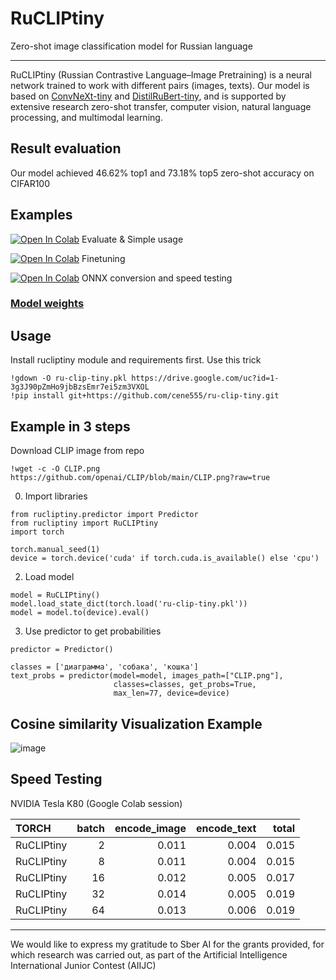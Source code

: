 # RuCLIPtiny
Zero-shot image classification model for Russian language

---

RuCLIPtiny (Russian Contrastive Language–Image Pretraining) is a neural network trained to work with different pairs (images, texts). Our model is based on [ConvNeXt-tiny](https://github.com/facebookresearch/ConvNeXt) and [DistilRuBert-tiny](https://huggingface.co/DeepPavlov/distilrubert-tiny-cased-conversational-v1), and is supported by extensive research zero-shot transfer, computer vision, natural language processing, and multimodal learning.

## Result evaluation

Our model achieved 46.62% top1 and 73.18% top5 zero-shot accuracy on CIFAR100

## Examples

[![Open In Colab](https://colab.research.google.com/assets/colab-badge.svg)](https://colab.research.google.com/drive/1-l2JtynS3ZwlE8g5wNYNdTYUVQRLWl9m?usp=sharing)
Evaluate & Simple usage

[![Open In Colab](https://colab.research.google.com/assets/colab-badge.svg)](https://colab.research.google.com/drive/1lojdsARMzsURUkKJQLlEQAPyvM99U12n?usp=sharing)
Finetuning

[![Open In Colab](https://colab.research.google.com/assets/colab-badge.svg)](https://colab.research.google.com/drive/1Yl1oVem3Pw0o1ZlukR2Fg9dGyqRFeu1z?usp=sharing)
ONNX conversion and speed testing

### [Model weights](https://drive.google.com/uc?id=1-3g3J90pZmHo9jbBzsEmr7ei5zm3VXOL)

## Usage
Install rucliptiny module and requirements first. Use this trick
```python3
!gdown -O ru-clip-tiny.pkl https://drive.google.com/uc?id=1-3g3J90pZmHo9jbBzsEmr7ei5zm3VXOL
!pip install git+https://github.com/cene555/ru-clip-tiny.git
```
## Example in 3 steps
Download CLIP image from repo
```python3
!wget -c -O CLIP.png https://github.com/openai/CLIP/blob/main/CLIP.png?raw=true
```
0. Import libraries
```python3
from rucliptiny.predictor import Predictor
from rucliptiny import RuCLIPtiny
import torch

torch.manual_seed(1)
device = torch.device('cuda' if torch.cuda.is_available() else 'cpu')
```
2. Load model
```python3
model = RuCLIPtiny()
model.load_state_dict(torch.load('ru-clip-tiny.pkl'))
model = model.to(device).eval()
```
3. Use predictor to get probabilities
```python3
predictor = Predictor()

classes = ['диаграмма', 'собака', 'кошка']
text_probs = predictor(model=model, images_path=["CLIP.png"],
                       classes=classes, get_probs=True,
                       max_len=77, device=device)
```

## Cosine similarity Visualization Example

![image](https://github.com/cene555/ru-clip-tiny/blob/main/pictures/similarity.jpg)

## Speed Testing

NVIDIA Tesla K80 (Google Colab session)

| TORCH      |   batch |   encode_image |   encode_text |   total |
|:-----------|--------:|---------------:|--------------:|--------:|
| RuCLIPtiny |       2 |          0.011 |         0.004 |   0.015 |
| RuCLIPtiny |       8 |          0.011 |         0.004 |   0.015 |
| RuCLIPtiny |      16 |          0.012 |         0.005 |   0.017 |
| RuCLIPtiny |      32 |          0.014 |         0.005 |   0.019 |
| RuCLIPtiny |      64 |          0.013 |         0.006 |   0.019 |

---

We would like to express my gratitude to Sber AI for the grants provided,
for which research was carried out, as part of the Artificial Intelligence International Junior Contest (AIIJC)